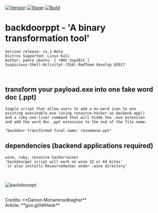 [![Version](https://img.shields.io/badge/backdoorppt-1.1-brightgreen.svg?maxAge=259200)]()
[![Stage](https://img.shields.io/badge/Release-developing-red.svg)]()
[![Build](https://img.shields.io/badge/Supported_OS-kali,ubuntu-brightblue.svg)]()

# backdoorppt - 'A binary transformation tool'

    Version release: v1.1-Beta
    Distros Supported: Linux Kali
    Author: pedro ubuntu  [ r00t-3xp10it ]
    Suspicious-Shell-Activity© (SSA) RedTeam develop @2017

<br />

## transform your payload.exe into one fake word doc (.ppt)

    Simple script that allow users to add a ms-word icon to one
    existing executable.exe (using resource-hacker as backend appl)
    and a ruby one-liner command that will hidde the .exe extension
    and add the word doc .ppt extension to the end of the file name.

    "backdoor transformed final name: resumeexe.ppt"

## dependencies (backend applications required)

    wine, ruby, resource hacker(wine)
    'backdoorppt script will work on wine 32 or 64 bites'
    'it also installs ResourceHacker under .wine directory"

<br />

![backdoorppt](https://dl.dropboxusercontent.com/u/21426454/github/backdoorppt.png)

<br />
Credits: **Damon Mohammadbagher**
<br />
Article: **goo.gl/hKHesk**

